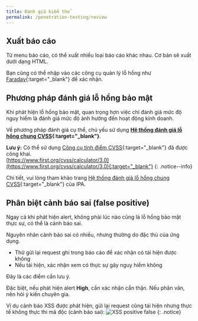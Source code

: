 ```yaml
---
title: Đánh giá kiểm thử
permalink: /penetration-testing/review
---
```

## Xuất báo cáo

Từ menu báo cáo, có thể xuất nhiều loại báo cáo khác nhau.
Cơ bản sẽ xuất dưới dạng HTML.

Bạn cũng có thể nhập vào các công cụ quản lý lỗ hổng như [Faraday](https://faradaysec.com){:target="_blank"} để xác nhận.

## Phương pháp đánh giá lỗ hổng bảo mật

Khi phát hiện lỗ hổng bảo mật, quan trọng hơn việc chỉ đánh giá mức độ nguy hiểm là đánh giá mức độ ảnh hưởng đến hoạt động kinh doanh.

Về phương pháp đánh giá cụ thể, chủ yếu sử dụng **[Hệ thống đánh giá lỗ hổng chung CVSS](https://www.ipa.go.jp/security/vuln/CVSS.html){:target="_blank"}**.

**Lưu ý:** Có thể sử dụng [Công cụ tính điểm CVSS](https://www.first.org/cvss/calculator/3.0){:target="_blank"} đã được công khai.<br />
[https://www.first.org/cvss/calculator/3.0](https://www.first.org/cvss/calculator/3.0){:target="_blank"}
{: .notice--info}

Chi tiết, vui lòng tham khảo trang [Hệ thống đánh giá lỗ hổng chung CVSS](https://www.ipa.go.jp/security/vuln/CVSS.html){:target="_blank"} của IPA.

## Phân biệt cảnh báo sai (false positive)

Ngay cả khi phát hiện alert, không phải lúc nào cũng là lỗ hổng bảo mật thực sự, có thể là cảnh báo sai.

Nguyên nhân cảnh báo sai có nhiều, nhưng thường do đặc thù của ứng dụng.

- Thử gửi lại request ghi trong báo cáo để xác nhận có tái hiện được không
- Nếu tái hiện, xác nhận xem có thực sự gây nguy hiểm không

Đây là các điểm cần lưu ý.

Đặc biệt, nếu phát hiện alert **High**, cần xác nhận cẩn thận.
Nếu phân vân, nên hỏi ý kiến chuyên gia.

Ví dụ cảnh báo XSS được phát hiện, gửi lại request cũng tái hiện nhưng thực tế không thực thi mã độc (cảnh báo sai):
![XSS positive false](/doc4-ec-cube-vn/images/penetration-testing/review_positive_false.png)
{: .notice}
